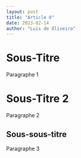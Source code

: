 ```yaml
---
layout: post
title: "Article 0"
date: 2023-02-14
author: "Luis de Oliveira"
---
```


# Sous-Titre

Paragraphe 1

# Sous-Titre 2

Paragraphe 2

## Sous-sous-titre

Paragraphe 3